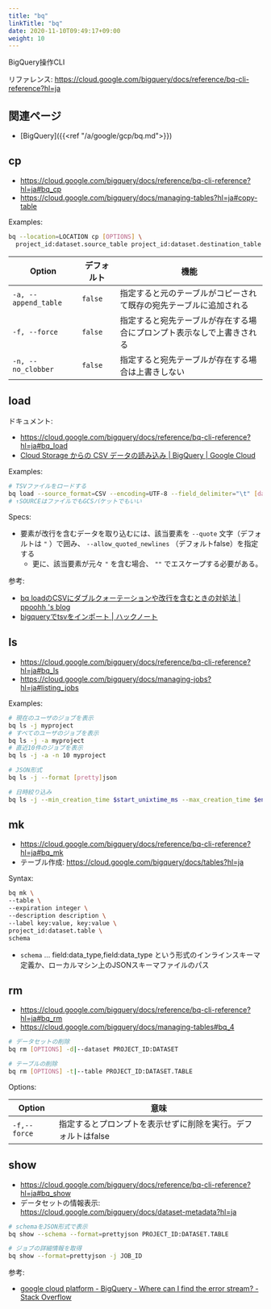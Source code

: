 ```yaml
---
title: "bq"
linkTitle: "bq"
date: 2020-11-10T09:49:17+09:00
weight: 10
---
```


BigQuery操作CLI

リファレンス: https://cloud.google.com/bigquery/docs/reference/bq-cli-reference?hl=ja

## 関連ページ

- [BigQuery]({{<ref "/a/google/gcp/bq.md">}})

## cp

- https://cloud.google.com/bigquery/docs/reference/bq-cli-reference?hl=ja#bq_cp
- https://cloud.google.com/bigquery/docs/managing-tables?hl=ja#copy-table

Examples:

```sh
bq --location=LOCATION cp [OPTIONS] \
  project_id:dataset.source_table project_id:dataset.destination_table
```

 Option | デフォルト | 機能
--------|----------|-----
 `-a, --append_table` | `false` | 指定すると元のテーブルがコピーされて既存の宛先テーブルに追加される
 `-f, --force` | `false` | 指定すると宛先テーブルが存在する場合にプロンプト表示なしで上書きされる
 `-n, --no_clobber` | `false` | 指定すると宛先テーブルが存在する場合は上書きしない

## load

ドキュメント:

- https://cloud.google.com/bigquery/docs/reference/bq-cli-reference?hl=ja#bq_load
- [Cloud Storage からの CSV データの読み込み | BigQuery | Google Cloud](https://cloud.google.com/bigquery/docs/loading-data-cloud-storage-csv?hl=ja)

Examples:

```sh
# TSVファイルをロードする
bq load --source_format=CSV --encoding=UTF-8 --field_delimiter="\t" [dataset].[table] SOURCE [SCHEMA]
# ↑SOURCEはファイルでもGCSバケットでもいい
```

Specs:

- 要素が改行を含むデータを取り込むには、該当要素を `--quote` 文字（デフォルトは `"` ）で囲み、 `--allow_quoted_newlines` （デフォルトfalse）を指定する
  - 更に、該当要素が元々 `"` を含む場合、 `""` でエスケープする必要がある。

参考:

- [bq loadのCSVにダブルクォーテーションや改行を含むときの対処法 | ppoohh 's blog](https://www.ppoohh.info/post-331/)
- [bigqueryでtsvをインポート | ハックノート](https://hacknote.jp/archives/32117/)

## ls

- https://cloud.google.com/bigquery/docs/reference/bq-cli-reference?hl=ja#bq_ls
- https://cloud.google.com/bigquery/docs/managing-jobs?hl=ja#listing_jobs

Examples:

```sh
# 現在のユーザのジョブを表示
bq ls -j myproject
# すべてのユーザのジョブを表示
bq ls -j -a myproject
# 直近10件のジョブを表示
bq ls -j -a -n 10 myproject

# JSON形式
bq ls -j --format [pretty]json

# 日時絞り込み
bq ls -j --min_creation_time $start_unixtime_ms --max_creation_time $end_unixtime_ms
```

## mk

- https://cloud.google.com/bigquery/docs/reference/bq-cli-reference?hl=ja#bq_mk
- テーブル作成: https://cloud.google.com/bigquery/docs/tables?hl=ja

Syntax:

```sh
bq mk \
--table \
--expiration integer \
--description description \
--label key:value, key:value \
project_id:dataset.table \
schema
```

- `schema` ... field:data_type,field:data_type という形式のインラインスキーマ定義か、ローカルマシン上のJSONスキーマファイルのパス

## rm

- https://cloud.google.com/bigquery/docs/reference/bq-cli-reference?hl=ja#bq_rm
- https://cloud.google.com/bigquery/docs/managing-tables#bq_4

```sh
# データセットの削除
bq rm [OPTIONS] -d|--dataset PROJECT_ID:DATASET

# テーブルの削除
bq rm [OPTIONS] -t|--table PROJECT_ID:DATASET.TABLE
```

Options:

 Option | 意味
--------|-----
 `-f,--force` | 指定するとプロンプトを表示せずに削除を実行。デフォルトはfalse

## show

- https://cloud.google.com/bigquery/docs/reference/bq-cli-reference?hl=ja#bq_show
- データセットの情報表示: https://cloud.google.com/bigquery/docs/dataset-metadata?hl=ja

```sh
# schemaをJSON形式で表示
bq show --schema --format=prettyjson PROJECT_ID:DATASET.TABLE

# ジョブの詳細情報を取得
bq show --format=prettyjson -j JOB_ID
```

参考:

- [google cloud platform - BigQuery - Where can I find the error stream? - Stack Overflow](https://stackoverflow.com/questions/52100812/bigquery-where-can-i-find-the-error-stream)
